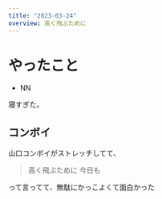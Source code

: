 ```yaml
---
title: "2023-03-24"
overview: 高く飛ぶために
---
```


# やったこと

- NN

寝すぎた。

## コンボイ

山口コンボイがストレッチしてて、

> 高く飛ぶために 今日も

って言ってて、無駄にかっこよくて面白かった
